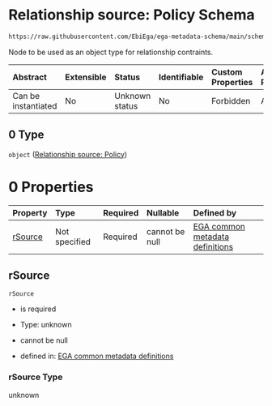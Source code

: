 # Relationship source: Policy Schema

```txt
https://raw.githubusercontent.com/EbiEga/ega-metadata-schema/main/schemas/EGA.policy.json#/properties/policyRelationships/items/allOf/1/anyOf/1/allOf/1/anyOf/0
```

Node to be used as an object type for relationship contraints.

| Abstract            | Extensible | Status         | Identifiable | Custom Properties | Additional Properties | Access Restrictions | Defined In                                                                   |
| :------------------ | :--------- | :------------- | :----------- | :---------------- | :-------------------- | :------------------ | :--------------------------------------------------------------------------- |
| Can be instantiated | No         | Unknown status | No           | Forbidden         | Allowed               | none                | [EGA.policy.json\*](../../../schemas/EGA.policy.json "open original schema") |

## 0 Type

`object` ([Relationship source: Policy](ega-12-definitions-relationship-source-policy.md))

# 0 Properties

| Property            | Type          | Required | Nullable       | Defined by                                                                                                                                                                                                                                                   |
| :------------------ | :------------ | :------- | :------------- | :----------------------------------------------------------------------------------------------------------------------------------------------------------------------------------------------------------------------------------------------------------- |
| [rSource](#rsource) | Not specified | Required | cannot be null | [EGA common metadata definitions](ega-12-definitions-relationship-source-policy-properties-rsource.md "https://raw.githubusercontent.com/EbiEga/ega-metadata-schema/main/schemas/EGA.common-definitions.json#/definitions/rSourcePolicy/properties/rSource") |

## rSource



`rSource`

*   is required

*   Type: unknown

*   cannot be null

*   defined in: [EGA common metadata definitions](ega-12-definitions-relationship-source-policy-properties-rsource.md "https://raw.githubusercontent.com/EbiEga/ega-metadata-schema/main/schemas/EGA.common-definitions.json#/definitions/rSourcePolicy/properties/rSource")

### rSource Type

unknown
